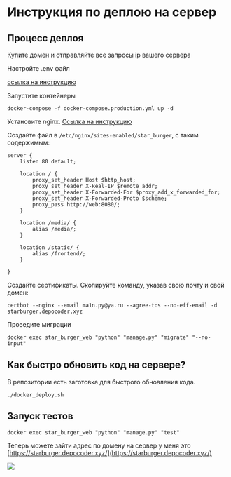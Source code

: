 # Инструкция по деплою на сервер

## Процесс деплоя

Купите домен и отправляйте все запросы ip вашего сервера

Настройте .env файл

[ссылка на инструкцию](https://github.com/depocoder/star-burger/blob/main/README.md#%D0%BD%D0%B0%D1%81%D1%82%D1%80%D0%BE%D0%B9%D1%82%D0%B5-%D0%B1%D1%8D%D0%BA%D0%B5%D0%BD%D0%B4)

Запустите контейнеры

```shell
docker-compose -f docker-compose.production.yml up -d
```

Установите nginx. [Ссылка на инструкцию](https://nginx.org/en/docs/install.html)

Создайте файл в `/etc/nginx/sites-enabled/star_burger`, с таким содержимым:

```nginx
server {
    listen 80 default;

    location / {
        proxy_set_header Host $http_host;
        proxy_set_header X-Real-IP $remote_addr;
        proxy_set_header X-Forwarded-For $proxy_add_x_forwarded_for;
        proxy_set_header X-Forwarded-Proto $scheme;
        proxy_pass http://web:8080/;
    }

    location /media/ {
        alias /media/;
    }

    location /static/ {
        alias /frontend/;
    }

} 
```

Создайте сертификаты. Скопируйте команду, указав свою почту и свой домен:

```shell
certbot --nginx --email ma1n.py@ya.ru --agree-tos --no-eff-email -d starburger.depocoder.xyz
```

Проведите миграции
```shell
docker exec star_burger_web "python" "manage.py" "migrate" "--no-input"
```

## Как быстро обновить код на сервере?
В репозитории есть заготовка для быстрого обновления кода.
```shell
./docker_deploy.sh
```

## Запуск тестов
```shell
docker exec star_burger_web "python" "manage.py" "test"
```

Теперь можете зайти адрес по домену на сервер у меня это  [https://starburger.depocoder.xyz/](https://starburger.depocoder.xyz/)

![](https://i.imgur.com/6eIGuKj.png)



